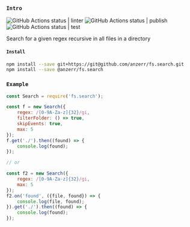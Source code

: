 
### `Intro`
![GitHub Actions status | linter](https://github.com/anzerr/fs.mkdirp/workflows/linter/badge.svg)
![GitHub Actions status | publish](https://github.com/anzerr/fs.mkdirp/workflows/publish/badge.svg)
![GitHub Actions status | test](https://github.com/anzerr/fs.mkdirp/workflows/test/badge.svg)

Search for a given regex recursive in all files in a directory

#### `Install`
``` bash
npm install --save git+https://git@github.com/anzerr/fs.search.git
npm install --save @anzerr/fs.search
```

### `Example`
``` javascript
const Search = require('fs.search');

const f = new Search({
    regex: /[0-9A-Za-z]{32}/gi,
    filterFolder: () => true,
    skipEvents: true,
    max: 5
});
f.get('./').then((found) => {
    console.log(found);
});

// or

const f2 = new Search({
    regex: /[0-9A-Za-z]{32}/gi,
    max: 5
});
f2.on('found', ({file, found}) => {
    console.log(file, found);
}).get('./').then((found) => {
    console.log(found);
});

```